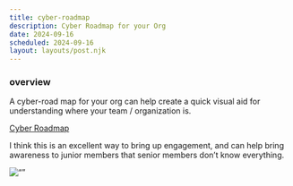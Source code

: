 ```yaml
---
title: cyber-roadmap
description: Cyber Roadmap for your Org
date: 2024-09-16
scheduled: 2024-09-16
layout: layouts/post.njk
---
```

### overview
A cyber-road map for your org can help create a quick visual aid for understanding where your team / organization is. 

[Cyber Roadmap](https://roadmap.sh/cyber-security)

I think this is an excellent way to bring up engagement, and can help bring awareness to junior members that senior members don’t know everything. 

<img src=“https://imagedelivery.net/h6duaPVMwqSx6OPYA68aOw/45aa7ce1-cac6-4c52-9779-6c70e667df00/public” alt=“”>
